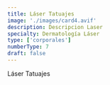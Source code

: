 ```yaml
---
title: Láser Tatuajes
image: './images/card4.avif'
description: Descripcion Laser
specialty: Dermatología Láser
type: ['corporales']
numberType: 7
draft: false
---
```


Láser Tatuajes

